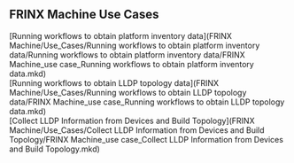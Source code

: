 ## FRINX Machine Use Cases
[Running workflows to obtain platform inventory data](FRINX Machine/Use_Cases/Running workflows to obtain platform inventory data/Running workflows to obtain platform inventory data/FRINX Machine_use case_Running workflows to obtain platform inventory data.mkd)  
[Running workflows to obtain LLDP topology data](FRINX Machine/Use_Cases/Running workflows to obtain LLDP topology data/FRINX Machine_use case_Running workflows to obtain LLDP topology data.mkd)  
[Collect LLDP Information from Devices and Build Topology](FRINX Machine/Use_Cases/Collect LLDP Information from Devices and Build Topology/FRINX Machine_use case_Collect LLDP Information from Devices and Build Topology.mkd)  

